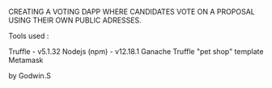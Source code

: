 CREATING A VOTING DAPP WHERE CANDIDATES VOTE ON A PROPOSAL USING THEIR OWN PUBLIC ADRESSES.

Tools used :

Truffle - v5.1.32
Nodejs (npm) - v12.18.1
Ganache 
Truffle "pet shop" template
Metamask 


by Godwin.S